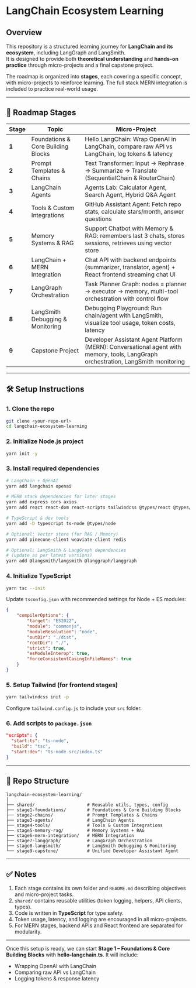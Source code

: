 # LangChain Ecosystem Learning

## Overview

This repository is a structured learning journey for **LangChain and its ecosystem**, including LangGraph and LangSmith.  
It is designed to provide both **theoretical understanding** and **hands-on practice** through micro-projects and a final capstone project.

The roadmap is organized into **stages**, each covering a specific concept, with micro-projects to reinforce learning. The full stack MERN integration is included to practice real-world usage.

---

## 🚀 Roadmap Stages

| Stage | Topic                              | Micro-Project                                                                                                                     |
| ----- | ---------------------------------- | --------------------------------------------------------------------------------------------------------------------------------- |
| **1** | Foundations & Core Building Blocks | Hello LangChain: Wrap OpenAI in LangChain, compare raw API vs LangChain, log tokens & latency                                     |
| **2** | Prompt Templates & Chains          | Text Transformer: Input → Rephrase → Summarize → Translate (SequentialChain & RouterChain)                                        |
| **3** | LangChain Agents                   | Agents Lab: Calculator Agent, Search Agent, Hybrid Q&A Agent                                                                      |
| **4** | Tools & Custom Integrations        | GitHub Assistant Agent: Fetch repo stats, calculate stars/month, answer questions                                                 |
| **5** | Memory Systems & RAG               | Support Chatbot with Memory & RAG: remembers last 3 chats, stores sessions, retrieves using vector store                          |
| **6** | LangChain + MERN Integration       | Chat API with backend endpoints (summarizer, translator, agent) + React frontend streaming chat UI                                |
| **7** | LangGraph Orchestration            | Task Planner Graph: nodes = planner → executor → memory, multi-tool orchestration with control flow                               |
| **8** | LangSmith Debugging & Monitoring   | Debugging Playground: Run chain/agent with LangSmith, visualize tool usage, token costs, latency                                  |
| **9** | Capstone Project                   | Developer Assistant Agent Platform (MERN): Conversational agent with memory, tools, LangGraph orchestration, LangSmith monitoring |

---

## 🛠️ Setup Instructions

### 1. Clone the repo

```bash
git clone <your-repo-url>
cd langchain-ecosystem-learning
```

### 2. Initialize Node.js project

```bash
yarn init -y
```

### 3. Install required dependencies

```bash
# LangChain + OpenAI
yarn add langchain openai

# MERN stack dependencies for later stages
yarn add express cors axios
yarn add react react-dom react-scripts tailwindcss @types/react @types/react-dom -D

# TypeScript & dev tools
yarn add -D typescript ts-node @types/node

# Optional: Vector store (for RAG / Memory)
yarn add pinecone-client weaviate-client redis

# Optional: LangSmith & LangGraph dependencies
# (update as per latest versions)
yarn add @langsmith/langsmith @langgraph/langgraph
```

### 4. Initialize TypeScript

```bash
yarn tsc --init
```

Update `tsconfig.json` with recommended settings for Node + ES modules:

```json
{
	"compilerOptions": {
		"target": "ES2022",
		"module": "commonjs",
		"moduleResolution": "node",
		"outDir": "./dist",
		"rootDir": "./",
		"strict": true,
		"esModuleInterop": true,
		"forceConsistentCasingInFileNames": true
	}
}
```

### 5. Setup Tailwind (for frontend stages)

```bash
yarn tailwindcss init -p
```

Configure `tailwind.config.js` to include your `src` folder.

### 6. Add scripts to `package.json`

```json
"scripts": {
  "start:ts": "ts-node",
  "build": "tsc",
  "start:dev": "ts-node src/index.ts"
}
```

---

## 📁 Repo Structure

```
langchain-ecosystem-learning/
│
├── shared/                    # Reusable utils, types, config
├── stage1-foundations/        # Foundations & Core Building Blocks
├── stage2-chains/             # Prompt Templates & Chains
├── stage3-agents/             # LangChain Agents
├── stage4-tools/              # Tools & Custom Integrations
├── stage5-memory-rag/         # Memory Systems + RAG
├── stage6-mern-integration/   # MERN Integration
├── stage7-langgraph/          # LangGraph Orchestration
├── stage8-langsmith/          # LangSmith Debugging & Monitoring
└── stage9-capstone/           # Unified Developer Assistant Agent
```

---

## ✅ Notes

1. Each stage contains its own folder and `README.md` describing objectives and micro-project tasks.
2. `shared/` contains reusable utilities (token logging, helpers, API clients, types).
3. Code is written in **TypeScript** for type safety.
4. Token usage, latency, and logging are encouraged in all micro-projects.
5. For MERN stages, backend APIs and React frontend are separated for modularity.

---

Once this setup is ready, we can start **Stage 1 – Foundations & Core Building Blocks** with **hello-langchain.ts**.
It will include:

- Wrapping OpenAI with LangChain
- Comparing raw API vs LangChain
- Logging tokens & response latency
